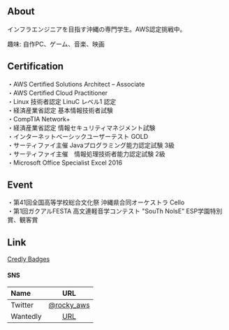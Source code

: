 ## About
インフラエンジニアを目指す沖縄の専門学生。AWS認定挑戦中。  

趣味: 自作PC、ゲーム、音楽、映画  

## Certification
・AWS Certified Solutions Architect – Associate  
・AWS Certified Cloud Practitioner  
・Linux 技術者認定 LinuC レベル1 認定  
・経済産業省認定 基本情報技術者試験  
・CompTIA Network+  
・経済産業省認定 情報セキュリティマネジメント試験  
・インターネットベーシックユーザーテスト GOLD  
・サーティファイ主催 Javaプログラミング能力認定試験 3級  
・サーティファイ主催　情報処理技術者能力認定試験 2級  
・Microsoft Office Specialist Excel 2016  


## Event
・第41回全国高等学校総合文化祭 沖縄県合同オーケストラ Cello  
・第1回ガクアルFESTA 高文連軽音学コンテスト "SouTh NolsE" ESP学園特別賞、観客賞  

## Link
[Credly Badges](https://www.credly.com/users/hiroki-ohtake/badges)
#### SNS
| Name | URL |
|:--- |:---:|
| Twitter | [@rocky_aws](https://twitter.com/rocky_aws) |
| Wantedly | [URL]()
